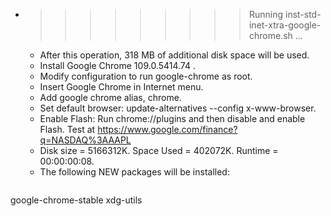 * >>>>>>>>> Running inst-std-inet-xtra-google-chrome.sh ...
  * After this operation, 318 MB of additional disk space will be used.
  * Install Google Chrome 109.0.5414.74 .
  * Modify configuration to run google-chrome as root.
  * Insert Google Chrome in Internet menu.
  * Add google chrome alias, chrome.
  * Set default browser: update-alternatives --config x-www-browser.
  * Enable Flash: Run chrome://plugins and then disable and enable Flash. Test at https://www.google.com/finance?q=NASDAQ%3AAAPL
  * Disk size = 5166312K. Space Used = 402072K. Runtime = 00:00:00:08.
  * The following NEW packages will be installed:
  ```bash
google-chrome-stable xdg-utils
  ```

